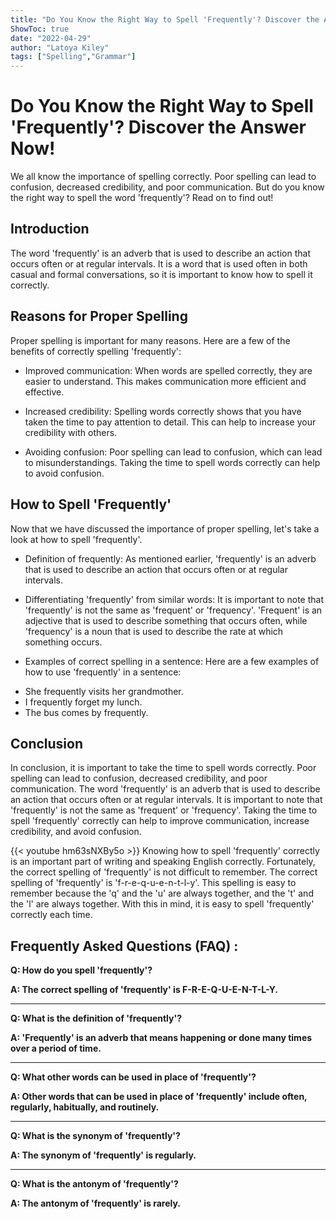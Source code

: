 ```yaml
---
title: "Do You Know the Right Way to Spell 'Frequently'? Discover the Answer Now!"
ShowToc: true 
date: "2022-04-29"
author: "Latoya Kiley" 
tags: ["Spelling","Grammar"]
---
```

# Do You Know the Right Way to Spell 'Frequently'? Discover the Answer Now!

We all know the importance of spelling correctly. Poor spelling can lead to confusion, decreased credibility, and poor communication. But do you know the right way to spell the word 'frequently'? Read on to find out!

## Introduction 

The word 'frequently' is an adverb that is used to describe an action that occurs often or at regular intervals. It is a word that is used often in both casual and formal conversations, so it is important to know how to spell it correctly.

## Reasons for Proper Spelling

Proper spelling is important for many reasons. Here are a few of the benefits of correctly spelling 'frequently':

* Improved communication: When words are spelled correctly, they are easier to understand. This makes communication more efficient and effective.

* Increased credibility: Spelling words correctly shows that you have taken the time to pay attention to detail. This can help to increase your credibility with others.

* Avoiding confusion: Poor spelling can lead to confusion, which can lead to misunderstandings. Taking the time to spell words correctly can help to avoid confusion.

## How to Spell 'Frequently'

Now that we have discussed the importance of proper spelling, let's take a look at how to spell 'frequently'.

* Definition of frequently: As mentioned earlier, 'frequently' is an adverb that is used to describe an action that occurs often or at regular intervals.

* Differentiating 'frequently' from similar words: It is important to note that 'frequently' is not the same as 'frequent' or 'frequency'. 'Frequent' is an adjective that is used to describe something that occurs often, while 'frequency' is a noun that is used to describe the rate at which something occurs.

* Examples of correct spelling in a sentence: Here are a few examples of how to use 'frequently' in a sentence:

- She frequently visits her grandmother.
- I frequently forget my lunch.
- The bus comes by frequently.

## Conclusion

In conclusion, it is important to take the time to spell words correctly. Poor spelling can lead to confusion, decreased credibility, and poor communication. The word 'frequently' is an adverb that is used to describe an action that occurs often or at regular intervals. It is important to note that 'frequently' is not the same as 'frequent' or 'frequency'. Taking the time to spell 'frequently' correctly can help to improve communication, increase credibility, and avoid confusion.

{{< youtube hm63sNXBy5o >}} 
Knowing how to spell 'frequently' correctly is an important part of writing and speaking English correctly. Fortunately, the correct spelling of 'frequently' is not difficult to remember. The correct spelling of 'frequently' is 'f-r-e-q-u-e-n-t-l-y'. This spelling is easy to remember because the 'q' and the 'u' are always together, and the 't' and the 'l' are always together. With this in mind, it is easy to spell 'frequently' correctly each time.

## Frequently Asked Questions (FAQ) :
**Q: How do you spell 'frequently'?**

**A: The correct spelling of 'frequently' is F-R-E-Q-U-E-N-T-L-Y.**

---

**Q: What is the definition of 'frequently'?**

**A: 'Frequently' is an adverb that means happening or done many times over a period of time.**

---

**Q: What other words can be used in place of 'frequently'?**

**A: Other words that can be used in place of 'frequently' include often, regularly, habitually, and routinely.**

---

**Q: What is the synonym of 'frequently'?**

**A: The synonym of 'frequently' is regularly.**

---

**Q: What is the antonym of 'frequently'?**

**A: The antonym of 'frequently' is rarely.**





